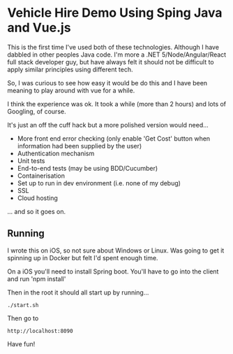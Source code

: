 # Vehicle Hire Demo Using Sping Java and Vue.js

This is the first time I've used both of these technologies. Although I have dabbled in other peoples Java code.
I'm more a .NET 5/Node/Angular/React full stack developer guy, but have always felt it should not be difficult to apply similar principles using different tech.

So, I was curious to see how easy it would be do this and I have been meaning to play around with vue for a while.

I think the experience was ok. It took a while (more than 2 hours) and lots of Googling, of course.

It's just an off the cuff hack but a more polished version would need...
* More front end error checking (only enable 'Get Cost' button when information had been supplied by the user)
* Authentication mechanism
* Unit tests
* End-to-end tests (may be using BDD/Cucumber)
* Containerisation
* Set up to run in dev environment (i.e. none of my debug)
* SSL
* Cloud hosting

... and so it goes on.

## Running

I wrote this on iOS, so not sure about Windows or Linux. Was going to get it spinning up in Docker but felt I'd spent enough time.

On a iOS you'll need to install Spring boot.
You'll have to go into the client and run 'npm install'

Then in the root it should all start up by running...
```
./start.sh
```

Then go to 
```
http://localhost:8090
```

Have fun!
